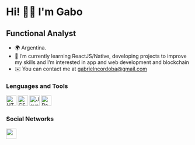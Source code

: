 Hi! 👋🏻 I'm Gabo
====================================

Functional Analyst 
--------------------------------------

* 🌍  Argentina.
* 🧠  I’m currently learning ReactJS/Native, developing projects to improve my skills and I’m interested in app and web development and blockchain 
* ✉️  You can contact me at [gabrielncordoba@gmail.com](mailto:gabrielncordoba@gmail.com)[](mailto:gabrielncordoba@gmail.com)


### Lenguages and Tools
<a href="https://developer.mozilla.org/en-US/docs/Glossary/HTML5" target="_blank" rel="noreferrer"><img src="https://raw.githubusercontent.com/danielcranney/readme-generator/main/public/icons/skills/html5-colored.svg" width="28" height="28" alt="HTML5" /></a>
<a href="https://www.w3.org/TR/CSS/#css" target="_blank" rel="noreferrer"><img src="https://raw.githubusercontent.com/danielcranney/readme-generator/main/public/icons/skills/css3-colored.svg" width="28" height="28" alt="CSS3" /></a>
<a href="https://developer.mozilla.org/en-US/docs/Web/JavaScript" target="_blank" rel="noreferrer"><img src="https://raw.githubusercontent.com/danielcranney/readme-generator/main/public/icons/skills/javascript-colored.svg" width="28" height="28" alt="JavaScript" /></a>
<a href="https://reactjs.org/" target="_blank" rel="noreferrer"><img src="https://raw.githubusercontent.com/danielcranney/readme-generator/main/public/icons/skills/react-colored.svg" width="28" height="28" alt="React" /></a>

### Social Networks
<a href="https://www.linkedin.com/in/ngabrielcordoba" target="_blank" rel="noreferrer"><img src="https://raw.githubusercontent.com/danielcranney/readme-generator/main/public/icons/socials/linkedin.svg" width="28" height="28" />

